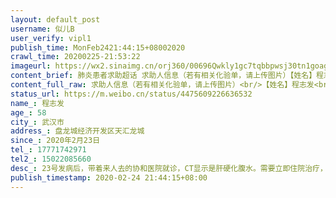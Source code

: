 ```yaml
---
layout: default_post
username: 似儿B
user_verify: vipl1
publish_time: MonFeb2421:44:15+08002020
crawl_time: 20200225-21:53:22
imageurl: https://wx2.sinaimg.cn/orj360/00696Qwkly1gc7tqbbpwsj30tn1goagh.jpg
content_brief: 肺炎患者求助超话 求助人信息（若有相关化验单，请上传图片）【姓名】程志发【年龄】58【所在城市】武汉市【所在小区、社区】盘龙城经济开发区天汇龙城【患病时间】2020年2月23日【联系方式】17771742971【其他紧急联系人】15022085660【病情描述】23号发病后，带着来人去的协和医院就诊， ...全文
content_full_raw: 求助人信息（若有相关化验单，请上传图片）<br/>【姓名】程志发<br/>【年龄】58<br/>【所在城市】武汉市<br/>【所在小区、社区】盘龙城经济开发区天汇龙城<br/>【患病时间】2020年2月23日<br/>【联系方式】17771742971<br/>【其他紧急联系人】15022085660<br/>【病情描述】23号发病后，带着来人去的协和医院就诊，CT显示是肝硬化腹水。需要立即住院治疗，因为药物无法治疗，然后急诊医生告诉我们目前这边只能急诊，无法收患者住院治疗，建议自行寻找可住院的医院治疗，如不及时治疗将会转化癌，危及生命。
status_url: https://m.weibo.cn/status/4475609226636532
name_: 程志发
age_: 58
city_: 武汉市
address_: 盘龙城经济开发区天汇龙城
since_: 2020年2月23日
tel_: 17771742971
tel2_: 15022085660
desc_: 23号发病后，带着来人去的协和医院就诊，CT显示是肝硬化腹水。需要立即住院治疗，因为药物无法治疗，然后急诊医生告诉我们目前这边只能急诊，无法收患者住院治疗，建议自行寻找可住院的医院治疗，如不及时治疗将会转化癌，危及生命。
publish_timestamp: 2020-02-24 21:44:15+08:00
---
```

